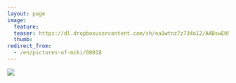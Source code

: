 ```yaml
---
layout: page
image:
  feature:
  teaser: https://dl.dropboxusercontent.com/sh/ea1wtnz7z734o12/AABswEHSx0qW0Qbxaq-VqbRea/mikin-kuvat/2/IMG25270-245px.jpg
  thumb:
redirect_from:
  - /en/pictures-of-miki/00018
---
```


[![](https://dl.dropboxusercontent.com/sh/ea1wtnz7z734o12/AACIQJdjdKwAgoof_E6zRQCVa/mikin-kuvat/3/IMG25270-800px.jpg)](https://dl.dropboxusercontent.com/sh/ea1wtnz7z734o12/AAA1vKCCzjcTj6xMW6thuMhja/mikin-kuvat/3/IMG25270.jpg)
